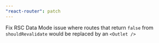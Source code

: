 ```yaml
---
"react-router": patch
---
```


Fix RSC Data Mode issue where routes that return `false` from `shouldRevalidate` would be replaced by an `<Outlet />`
